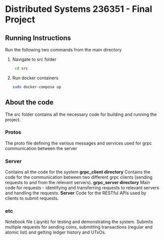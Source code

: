 # Distributed Systems 236351 - Final Project


## Running Instructions


Run the following two commands from the main directory 
1. Navigate to src folder
   ```sh
	cd src
   ```
2. Run docker containers
   ```sh
   sudo docker-compose up
   ```

## About the code


The src folder contains all the necessary code for building and running the project.

### Protos
The proto file defining the various messages and services used for grpc communication between the server

### Server
Contains all the code for the system
    **grpc_client directory**
    Contains the code for the communication between two different grpc clients (sending requests to and from the relevant servers).
    **grpc_server directory**
    Main code for requests - identifying and transferring requests to relevant servers and handling the requests.
    **Server**
    Code for the RESTful APIs used by clients to submit requests.

### etc
Notebook file (.ipynb) for testing and demonstrating the system.
Submits multiple requests for sending coins, submitting transactions (regular and atomic list) and getting ledger history and UTxOs.
